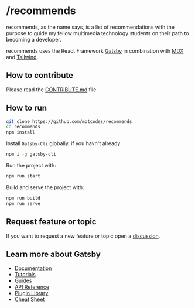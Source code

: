 # /recommends

recommends, as the name says, is a list of recommendations with the purpose to guide my fellow multimedia technology students on their path to becoming a developer.

recommends uses the React Framework [Gatsby](https://gatsbyjs.com) in combination with [MDX](https://mdxjs.com/) and [Tailwind](https://tailwindcss.com/).

## How to contribute

Please read the [CONTRIBUTE.md](./CONTRIBUTING.md) file

## How to run

```bash
git clone https://github.com/motcodes/recommends
cd recommends
npm install
```

Install `Gatsby-Cli` globally, if you havn't already

```bash
npm i -g gatsby-cli
```

Run the project with:

```bash
npm run start
```

Build and serve the project with:

```bash
npm run build
npm run serve
```

## Request feature or topic

If you want to request a new feature or topic open a [discussion](https://github.com/motcodes/recommends/discussions). 

## Learn more about Gatsby

- [Documentation](https://www.gatsbyjs.com/docs/?utm_source=starterutm_medium=readme&utm_campaign=minimal-starter)
- [Tutorials](https://www.gatsbyjs.com/tutorial/?utm_source=starterutm_medium=readme&utm_campaign=minimal-starter)
- [Guides](https://www.gatsbyjs.com/tutorial/?utm_source=starterutm_medium=readme&utm_campaign=minimal-starter)
- [API Reference](https://www.gatsbyjs.com/docs/api-reference/utm_source=starter&utm_medium=readme&utm_campaign=minimal-starter)
- [Plugin Library](https://www.gatsbyjs.com/plugins?utm_source=starterutm_medium=readme&utm_campaign=minimal-starter)
- [Cheat Sheet](https://www.gatsbyjs.com/docs/cheat-sheet/utm_source=starter&utm_medium=readme&utm_campaign=minimal-starter)
